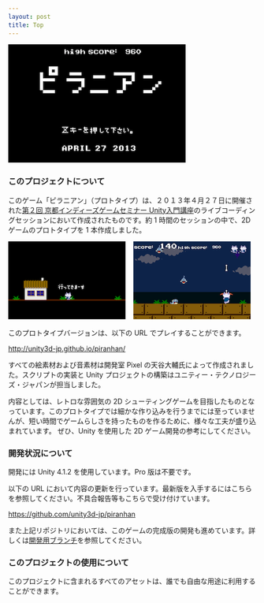 ```yaml
---
layout: post
title: Top
---
```


![Title Screen](images/proto-title.png)

### このプロジェクトについて

このゲーム「ピラニアン」（プロトタイプ）は、２０１３年４月２７日に開催された[第２回 京都インディーズゲームセミナー Unity入門講座](http://atnd.org/events/38509)のライブコーディングセッションにおいて作成されたものです。約 1 時間のセッションの中で、2D ゲームのプロトタイプを 1 本作成しました。

![Screenshot](images/proto-game.png)

このプロトタイプバージョンは、以下の URL でプレイすることができます。

http://unity3d-jp.github.io/piranhan/

すべての絵素材および音素材は開発室 Pixel の天谷大輔氏によって作成されました。スクリプトの実装と Unity プロジェクトの構築はユニティー・テクノロジーズ・ジャパンが担当しました。

内容としては、レトロな雰囲気の 2D シューティングゲームを目指したものとなっています。このプロトタイプでは細かな作り込みを行うまでには至っていませんが、短い時間でゲームらしさを持ったものを作るために、様々な工夫が盛り込まれています。 ぜひ、Unity を使用した 2D ゲーム開発の参考にしてください。

### 開発状況について

開発には Unity 4.1.2 を使用しています。Pro 版は不要です。

以下の URL において内容の更新を行っています。最新版を入手するにはこちらを参照してください。不具合報告等もこちらで受け付けています。

https://github.com/unity3d-jp/piranhan

また上記リポジトリにおいては、このゲームの完成版の開発も進めています。詳しくは[開発用ブランチ](https://github.com/unity3d-jp/piranhan/tree/production)を参照してください。

### このプロジェクトの使用について

このプロジェクトに含まれるすべてのアセットは、誰でも自由な用途に利用することができます。
